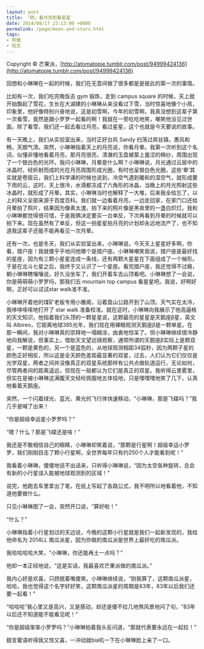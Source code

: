 ```yaml
---
layout: post
title: 『转』看月亮和看星星
date: 2014/08/17 23:13:00 +0800
permalink: /page/moon-and-stars.html
tags:
- 转载
- 短文
---
```


Copyright &copy; 芒果派，[http://atomatopie.tumblr.com/post/94999424136](http://atomatopie.tumblr.com/post/94999424136)

回想和小琳琳在一起的时候，我们在无意间做了很多都是是彼此的第一次的事情。

比如有一次，我们吃完晚饭去 gym 锻炼，走到 campus square 的时候，天上就开始飘起了雪花，生长在大湖建的小琳琳从来没看过下雪，当时惊喜地像个小孩，印象里，他好像特别兴奋地说，这是初雪啊，今年的初雪啊，我真没想到这辈子第一次看雪，竟然是跟小罗罗一起看的啊！我就在一旁吃吃地笑，嘲笑他没见过世面。除了看雪，我们还一起去看过月亮，看过星星，这个也就是今天要说的故事。

有一天晚上，我们从实验室出来，当时正好台风 Sandy 扫荡过屌丝镇，惠风和畅，天朗气清。突然，小琳琳指着天上的月亮说，你看月晕。我第一次听到这个名词，似懂非懂地看着月亮，那月亮很亮，清澈的玉盘被蒙上羞涩的棉纱，周围出现了一个银白色的光环。我问小琳琳，月晕是什么啊？小琳琳说，月光通过云层中的冰晶时，经折射而成的光在月亮周围形成光圈，有时也呈银白色光圈，这些‘晕’其实就是卷层云，我们上科学课的时候也说到，冷空气遇到暖和的湿空气，就形成要下雨的云，这时，天上很冷，水滴都冻成了六角形的冰晶，当晚上的月光照射这些冰晶时，就形成了月晕。其实，小琳琳当时也解释了一大堆，后来我全给忘了，以上的释义全部来源于百度百科。我们就一边看着月亮，一边走回家，在家门口还给月晕拍了照片，结果因为像素太渣，拍下来的照片像是黑夜里的一盏白炽灯。我和小琳琳都觉得很可惜，于是我俩决定要买一台单反，下次再看到月晕的时候就可以拍下来。现在虽然有了单反，但这一拍星星拍月亮的计划却永远地流产了，也不知道我这辈子还能不能再看见一次月晕。

还有一次，也是冬天，我们从实验室出来，小琳琳说，今天天上星星好多啊，你看，猎户座！我就傻乎乎地问他哪个是猎户座。小琳琳嘲笑我说，猎户座是最好找的星座，因为有三颗小星星连成一条线，还有两颗大星星在下面组成了一个梯形。于是在北斗七星之后，我终于又认识了一个星座。看完猎户座，我还觉得不过瘾，朝小琳琳瞎嚷嚷说，好久没坐车了，我们开着车去山顶看吧。小琳琳想了一会说，你是萌萌萌小罗罗吗，那我们去 mountain top campus 看星星吧。我说，好啊好啊，正好可以试试star walk准不准。

小琳琳开着他的煤矿老板专用小雅阁，沿着盘山公路开到了山顶。天气实在太冷，我哆哆嗦嗦地打开了 star walk 准备校准。就在这时，小琳琳向我展示了他高逼格的天文知识，他指着我们头顶的一颗星星说，这颗最亮的星星是天鹅座β星，英文叫 Albireo，它距离地球385光年，我们现在用裸眼观测天鹅座β是一颗单星。在那一瞬间，我对小琳琳真的崇拜地一塌糊涂，由衷地惊呆了。但小琳琳继续很冷静地向我解说，但事实上，借助天文望远镜观察，通常所谓的天鹅座β实际上是颗双星，一颗是黄色的，另一个是蓝色的，从地球观测相距34弧秒，因为两颗子星的颜色正好相反，所以这是全天颜色差距最显著的双星，过去，人们认为它们仅仅是光学双星，两者之间并没像真正的双星系统那样有公共点做轨道运行，无论如何，尽管两者间的距离遥远，但现在一般都认为它们是真正的双星。我听得云里雾里，但实在是被小琳琳这满腹天文经纶佩服地五体投地，只是嘿嘿嘿地笑了几下，认真地看着天鹅座。

突然，一个闪着绿光、蓝光、黄光的飞行体快速移动，“小琳琳，那是飞碟吗？”我几乎是喊了出来！

“你是超级幸运星小罗罗吗？”

“嗯？什么？那是飞碟还是啥！”

我还是不敢相信自己的眼睛，小琳琳却笑着说，“那颗是行星啊！超级幸运小罗罗，我们刚刚目击了颗小行星啊，全世界每年只有约250个人才能看到呢！”

我看着小琳琳，傻傻地说不出话来，只听得小琳琳说，“因为太空各种旋转，总会有新的小行星误入能被地球观测到的区域！”

说完，他跑去车里拿出了笔，在纸上写起了各路公式，我不明所以地看着他，不知道他要做什么。

只见小琳琳图了一会，突然开口说，“算好啦！”

“什么？”

小琳琳指着小行星划过的天边说，今晚的这颗小行星就是我们一起新发现的，我给他命名为 2014LL 南瓜派星，因为你做的南瓜派是世界上最好吃的南瓜派。

我哈哈哈哈大笑，“小琳琳，你还能再土一点吗？”

他却一本正经地说，“这是实话，我最喜欢芒果派做的南瓜派。”

我内心好是欢喜，只顾抿着嘴傻笑。小琳琳继续说，“刚我算了，这颗南瓜派星，哈哈，我也觉得这个名字好好笑，这颗南瓜派星的周期是83年，83年以后我们还要一起看！”

“哈哈哈”我心里又是高兴，又是感动，却还是傻不拉几地煞风景地问了句，“83年以后还不知道能不能看见呢！”

“你是超级笨笨小罗罗吗？”小琳琳拍着我头反问道，“那就代表要永远在一起拉！”

甜言蜜语听得我又惊又喜，一冲动就bia叽一下在小琳琳脸上亲了一口。
